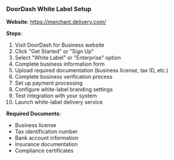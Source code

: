 ### DoorDash White Label Setup
**Website**: https://merchant.delivery.com/

**Steps**:
1. Visit DoorDash for Business website
2. Click "Get Started" or "Sign Up"
3. Select "White Label" or "Enterprise" option
4. Complete business information form
5. Upload required documentation (business license, tax ID, etc.)
6. Complete business verification process
7. Set up payment processing
8. Configure white-label branding settings
9. Test integration with your system
10. Launch white-label delivery service

**Required Documents**:
- Business license
- Tax identification number
- Bank account information
- Insurance documentation
- Compliance certificates
